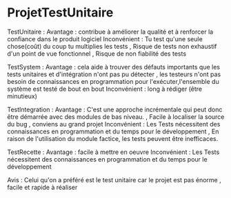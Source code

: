 # ProjetTestUnitaire
TestUnitaire :
Avantage : contribue à améliorer la qualité et à renforcer la confiance dans le produit logiciel
Inconvénient : Tu test qu'une seule chose(coût) du coup tu multiplies les tests , Risque de tests non exhaustif d'un point de vue fonctionnel , Risque de non fiabilité des tests

TestSystem :
Avantage :  cela aide à trouver des défauts importants que les tests unitaires et d'intégration n'ont pas pu détecter , les testeurs n'ont pas besoin de connaissances en programmation pour l'exécuter,l'ensemble du système est testé de bout en bout
Inconvénient : long à rédiger (être minutieux)

TestIntegration :
Avantage :  C'est une approche incrémentale qui peut donc être démarrée avec des modules de bas niveau. , Facile à localiser la source du bug , conviens au grand projet 
Inconvénient : Les Tests nécessitent des connaissances en programmation et du temps pour le développement , En raison de l'utilisation du module factice, les tests peuvent être inefficaces.

TestRecette :
Avantage : facile à mettre en oeuvre 
Inconvénient : Les Tests nécessitent des connaissances en programmation et du temps pour le développement

Avis : Celui qu'on a préféré est le test unitaire car le projet est pas énorme , facile et rapide à réaliser 
